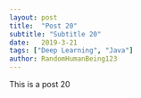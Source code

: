 ```yaml
---
layout: post
title:  "Post 20"
subtitle: "Subtitle 20"
date:   2019-3-21
tags: ["Deep Learning", "Java"]
author: RandomHumanBeing123
---
```

This is a post 20
